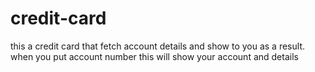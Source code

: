 # credit-card
this a credit card that fetch account details and show to you as a result. when you put account number this will show your account and details
